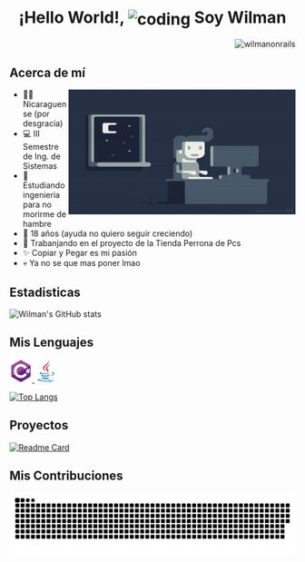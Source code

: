 
<h1 align="center">¡Hello World!,
<img align = "center" alt="coding" width="50" height="50" src="https://user-images.githubusercontent.com/104475915/193430817-d8bb158c-6579-4cdb-83f9-ce39f57a132d.gif">
 Soy Wilman </h1>
<p align="right"> <img src="https://komarev.com/ghpvc/?username=wilmanonrails&label=Profile%20views&color=0e75b6&style=flat" alt="wilmanonrails" /> </p>


## Acerca de mí

<img align = "right" alt="coding" width="400" height="220" src="https://github.com/WilmanOnRails/WilmanOnRails/blob/main/e426702edf874b181aced1e2fa5c6cde.gif">

- 💙🤍 Nicaraguense (por desgracia)
- 💻 III Semestre de Ing. de Sistemas 
- 🌱 Estudiando ingenieria para no morirme de hambre  
- 🔞 18 años (ayuda no quiero seguir creciendo)
- 📂 Trabanjando en el proyecto de la Tienda Perrona de Pcs
- ✨ Copiar y Pegar es mi pasión
- 💀 Ya no se que mas poner lmao

## Estadisticas
<!---recuerda que tienes puesto los commits totales en true para no ver el año en el que estas(2022)--->
![Wilman's GitHub stats](https://github-readme-stats.vercel.app/api?username=WilmanOnRails&theme=chartreuse-dark&show_icons=true&count_private=true&include_all_commits=true)

## Mis Lenguajes
<p align="left"> <a href="https://www.w3schools.com/cs/" target="_blank" rel="noreferrer"> <img src="https://raw.githubusercontent.com/devicons/devicon/master/icons/csharp/csharp-original.svg" alt="csharp" width="40" height="40"/>  </a><a href="https://www.java.com" target="_blank" rel="noreferrer"> <img src="https://raw.githubusercontent.com/devicons/devicon/master/icons/java/java-original.svg" alt="java" width="40" height="40"/> </a> </p>

[![Top Langs](https://github-readme-stats.vercel.app/api/top-langs/?username=WilmanOnRails&theme=chartreuse-dark)](https://github.com/WilmanOnRails/WilmanOnRails/)



## Proyectos

[![Readme Card](https://github-readme-stats.vercel.app/api/pin/?username=iDarkGG&repo=ProyectoFinal2&show_owner=true&theme=chartreuse-dark)](https://github.com/iDarkGG/ProyectoFinal2)

## Mis Contribuciones
<img alt="My contributions being ate by a snake" src="https://github.com/WilmanOnRails/WilmanOnRails/blob/output/github-contribution-grid-snake-dark.svg"></img> 



<!---
WilmanOnRails/WilmanOnRails is a ✨ special ✨ repository because its `README.md` (this file) appears on your GitHub profile.
You can click the Preview link to take a look at your changes.
--->

